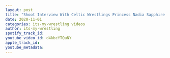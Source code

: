```yaml
---
layout: post
title: "Shoot Interview With Celtic Wrestlings Princess Nadia Sapphire | #EP3"
date: 2020-11-01
categories: its-my-wrestling videos
author: its-my-wrestling
spotify_track_id: 
youtube_video_id: d4kbcYTQuNY
apple_track_id: 
youtube_metadata: 
---
```


